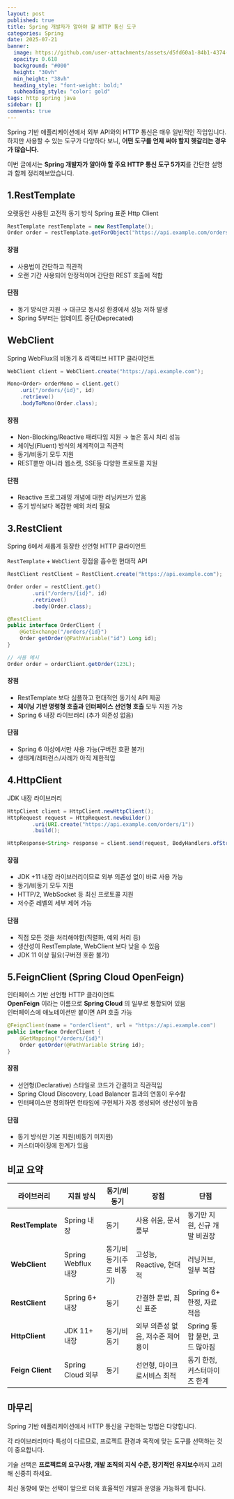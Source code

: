 ```yaml
---
layout: post
published: true
title: Spring 개발자가 알아야 할 HTTP 통신 도구
categories: Spring
date: 2025-07-21
banner:
  image: https://github.com/user-attachments/assets/d5fd60a1-84b1-4374-ac00-dae28d45ac3e
  opacity: 0.618
  background: "#000"
  height: "30vh"
  min_height: "38vh"
  heading_style: "font-weight: bold;"
  subheading_style: "color: gold"
tags: http spring java
sidebar: []
comments: true
---
```


Spring 기반 애플리케이션에서 외부 API와의 HTTP 통신은 매우 일반적인 작업입니다. 하지만 사용할 수 있는 도구가 다양하다 보니, **어떤 도구를 언제 써야 할지 헷갈리는 경우가 많습니다.**

이번 글에서는 **Spring 개발자가 알아야 할 주요 HTTP 통신 도구 5가지**를 간단한 설명과 함께 정리해보았습니다.

1.RestTemplate
---

오랫동안 사용된 고전적 동기 방식 Spring 표준 Http Client

```java
RestTemplate restTemplate = new RestTemplate();
Order order = restTemplate.getForObject("https://api.example.com/orders/{id}", Order.class, id);
```

#### 장점

- 사용법이 간단하고 직관적
- 오랜 기간 사용되어 안정적이며 간단한 REST 호출에 적합

#### 단점

- 동기 방식만 지원 → 대규모 동시성 환경에서 성능 저하 발생
- Spring 5부터는 업데이트 중단(Deprecated)

WebClient
---

Spring WebFlux의 비동기 & 리액티브 HTTP 클라이언트

```java
WebClient client = WebClient.create("https://api.example.com");

Mono<Order> orderMono = client.get()
    .uri("/orders/{id}", id)
    .retrieve()
    .bodyToMono(Order.class);
```

#### 장점

- Non-Blocking/Reactive 패러다임 지원 → 높은 동시 처리 성능
- 체이닝(Fluent) 방식의 체계적이고 직관적
- 동기/비동기 모두 지원
- REST뿐만 아니라 웹소켓, SSE등 다양한 프로토콜 지원

#### 단점

- Reactive 프로그래밍 개념에 대한 러닝커브가 있음
- 동기 방식보다 복잡한 예외 처리 필요

3.RestClient
---

Spring 6에서 새롭게 등장한 선언형 HTTP 클라이언트

`RestTemplate` + `WebClient` 장점을 흡수한 현대적 API

```java
RestClient restClient = RestClient.create("https://api.example.com");

Order order = restClient.get()
        .uri("/orders/{id}", id)
        .retrieve()
        .body(Order.class);
```

```java
@RestClient
public interface OrderClient {
    @GetExchange("/orders/{id}")
    Order getOrder(@PathVariable("id") Long id);
}

// 사용 예시
Order order = orderClient.getOrder(123L);
```

#### 장점

- RestTemplate 보다 심플하고 현대적인 동기식 API 제공
- **체이닝 기반 명령형 호출과 인터페이스 선언형 호출** 모두 지원 가능
- Spring 6 내장 라이브러리 (추가 의존성 없음)

#### 단점

- Spring 6 이상에서만 사용 가능(구버전 호환 불가)
- 생태계/레퍼런스/사례가 아직 제한적임

4.HttpClient
---

JDK 내장 라이브러리

```java
HttpClient client = HttpClient.newHttpClient();
HttpRequest request = HttpRequest.newBuilder()
        .uri(URI.create("https://api.example.com/orders/1"))
        .build();

HttpResponse<String> response = client.send(request, BodyHandlers.ofString());
```

#### 장점

- JDK +11 내장 라이브러리이므로 외부 의존성 없이 바로 사용 가능
- 동기/비동기 모두 지원
- HTTP/2, WebSocket 등 최신 프로토콜 지원
- 저수준 레벨의 세부 제어 가능

#### 단점

- 직접 모든 것을 처리해야함(직렬화, 예외 처리 등)
- 생산성이 RestTemplate, WebClient 보다 낮을 수 있음
- JDK 11 이상 필요(구버전 호환 불가)

5.FeignClient (Spring Cloud OpenFeign)
---

인터페이스 기반 선언형 HTTP 클라이언트  
**OpenFeign** 이라는 이름으로 **Spring Cloud** 의 일부로 통합되어 있음  
인터페이스에 애노테이션만 붙이면 API 호출 가능

```java
@FeignClient(name = "orderClient", url = "https://api.example.com")
public interface OrderClient {
    @GetMapping("/orders/{id}")
    Order getOrder(@PathVariable String id);
}
```

#### 장점

- 선언형(Declarative) 스타일로 코드가 간결하고 직관적임
- Spring Cloud Discovery, Load Balancer 등과의 연동이 우수함
- 인터페이스만 정의하면 런타임에 구현체가 자동 생성되어 생산성이 높음

#### 단점

- 동기 방식만 기본 지원(비동기 미지원)
- 커스터마이징에 한계가 있음

비교 요약
---

| 라이브러리 | 지원 방식 | 동기/비동기 | 장점 | 단점 |
| --- | --- | --- | --- | --- |
| **RestTemplate** | Spring 내장 | 동기 | 사용 쉬움, 문서 풍부 | 동기만 지원, 신규 개발 비권장 |
| **WebClient** | Spring Webflux 내장 | 동기/비동기(주로 비동기) | 고성능, Reactive, 현대적 | 러닝커브, 일부 복잡 |
| **RestClient** | Spring 6+ 내장 | 동기 | 간결한 문법, 최신 표준 | Spring 6+ 한정, 자료 적음 |
| **HttpClient** | JDK 11+ 내장 | 동기/비동기 | 외부 의존성 없음, 저수준 제어 용이 | Spring 통합 불편, 코드 많아짐 |
| **Feign Client** | Spring Cloud 외부 | 동기 | 선언형, 마이크로서비스 최적 | 동기 한정, 커스터마이즈 한계 |

마무리
---

Spring 기반 애플리케이션에서 HTTP 통신을 구현하는 방법은 다양합니다.

각 라이브러리마다 특성이 다르므로, 프로젝트 환경과 목적에 맞는 도구를 선택하는 것이 중요합니다.

기술 선택은 **프로젝트의 요구사항, 개발 조직의 지식 수준, 장기적인 유지보수**까지 고려해 신중히 하세요.

최신 동향에 맞는 선택이 앞으로 더욱 효율적인 개발과 운영을 가능하게 합니다.
